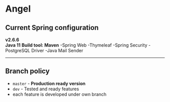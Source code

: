 # Angel



## Current Spring configuration
__v2.6.6__  
__Java 11__
__Build tool: Maven__
-Spring Web
-Thymeleaf
-Spring Security
-PostgreSQL Driver
-Java Mail Sender

---

## Branch policy

- `master` - __Production ready version__
- `dev` - Tested and ready features
- each feature is developed under own branch